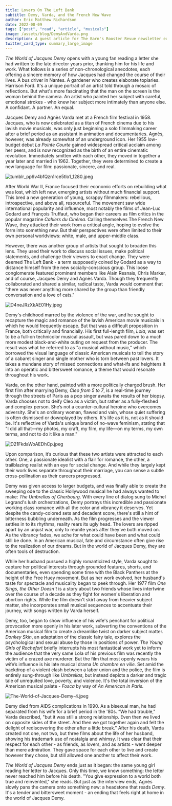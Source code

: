 ```yaml
---
title: Lovers On The Left Bank
subtitle: Demy, Varda, and the French New Wave
author: Eric Matthew Richardson
date: 2022-08-09
tags: ["post", "read", "article", "musicals"]
image: /assets/blog/DemyAndVarda.png
description: A guest article for The Barn's Rooster Revue newsletter exploring the partnership of Jacques Demy and Agnès Varda - the power couple behind so many French movie musicals - and the influence they had on each other's work.
twitter_card_type: summary_large_image
---
```


*The World of Jacques Demy* opens with a young fan reading a letter she had written to the late director years prior, thanking him for his life and work. What follows is a series of non-chronological anecdotes, each offering a sincere memory of how Jacques had changed the course of their lives. A bus driver in Nantes. A gardener who creates elaborate topiaries. Harrison Ford. It's a unique portrait of an artist told through a mosaic of reflections. But what's more fascinating that the man on the screen is the woman behind the camera. An artist who painted her subject with careful, emotional strokes - who knew her subject more intimately than anyone else. A confidant. A partner. An equal.

Jacques Demy and Agnès Varda met at a French film festival in 1958. Jacques, who is now celebrated as a titan of French cinema due to his lavish movie musicals, was only just beginning a solo filmmaking career after a brief period as an assistant in animation and documentaries. Agnès, however, was already somewhat of an underground icon. Her 1955 low-budget debut *La Pointe Courte* gained widespread critical acclaim among her peers, and is now recognized as the birth of an entire cinematic revolution. Immediately smitten with each other, they moved in together a year later and married in 1962. Together, they were determined to create a new language for film: passionate, sincere, and real.

![tumblr_pp9v4bfQzn1rce5tlo1_1280.jpeg](https://64.media.tumblr.com/4b61cd1548565b502a17c1be6f0ddc14/tumblr_pp9v4bfQzn1rce5tlo1_1280.jpg)

After World War II, France focused their economic efforts on rebuilding what was lost, which left new, emerging artists without much financial support. This bred a new generation of young, scrappy filmmakers: rebellious, introspective, and above all, resourceful. The movement saw wide international popularity and influence, most notably the films of Jean-Luc Godard and François Truffaut, who began their careers as film critics in the popular magazine *Cahiers du Cinéma*. Calling themselves The French New Wave, they attacked their work from a critical angle, hoping to evolve the form into something new. But their perspectives were often limited to their own personal worldviews: white, male, and upper-middle class.

However, there was another group of artists that sought to broaden this lens. They used their work to discuss social issues, make political statements, and challenge their viewers to enact change. They were deemed The Left Bank - a term supposedly coined by Godard as a way to distance himself from the new socially-conscious group. This loose conglomerate featured prominent members like Alain Resnais, Chris Marker, and of course, Jacques Demy and Agnès Varda. Though they frequently collaborated and shared a similar, radical taste, Varda would comment that "there was never anything more shared by the group than friendly conversation and a love of cats."

![D4neJRzXkAE01Hy.jpeg](https://pbs.twimg.com/media/D4neJRzXkAE01Hy.jpg?format=jpg&name=orig)

Demy's childhood marred by the violence of the war, and he sought to recapture the magic and romance of the lavish American movie musicals in which he would frequently escape. But that was a difficult proposition in France, both critically and financially. His first full-length film, *Lola*, was set to be a full-on technicolor musical assault, but was pared down to a much more modest black-and-white outing on request from the producer. The result was what he referred to as "a musical without music," which borrowed the visual language of classic American musicals to tell the story of a cabaret singer and single mother who is torn between past lovers. It takes a mundane story of missed connections and what-ifs and heightens it into an operatic and bittersweet romance, a theme that would resonate throughout his work.

Varda, on the other hand, painted with a more politically charged brush. Her first film after marrying Demy, *Cleo from 5 to 7*, is a real-time journey through the streets of Paris as a pop singer awaits the results of her biopsy. Varda chooses not to deify Cleo as a victim, but rather as a fully-fleshed and complex person. She’s not a counter-cultural heroine who overcomes adversity. She's an ordinary woman, flawed and vain, whose quiet suffering is often dismissed or downplayed by others. It's life as it is, not as it should be. It's reflective of Varda's unique brand of no-wave feminism, stating that "I did all that—my photos, my craft, my film, my life—on my terms, my own terms, and not to do it like a man."

![D21FkdaWoAEDhCp.jpeg](https://filmdaze.net/wp-content/uploads/2019/07/D21FkdaWoAEDhCp.jpg)

Upon comparison, it’s curious that these two artists were attracted to each other. One, a passionate idealist with a flair for romance, the other, a trailblazing realist with an eye for social change. And while they largely kept their work lives separate throughout their marriage, you can sense a subtle cross-pollination as their careers progressed.

Demy was given access to larger budgets, and was finally able to create the sweeping ode to the classic Hollywood musical he had always wanted to make: *The Umbrellas of Cherbourg*. With every line of dialog sung to Michel Legrand's lush orchestrations, Demy portrays this incredible and passionate working class romance with all the color and vibrancy it deserves. Yet despite the candy-colored sets and decadent score, there's still a hint of bitterness bubbling underneath. As the film progresses and the viewer settles in to its rhythms, reality rears its ugly head. The lovers are ripped apart by an unjust war, only to reunite years after they've both moved on. As the vibrancy fades, we ache for what could have been and what could still be done. In an American musical, fate and circumstance often give rise to the realization of our dreams. But in the world of Jacques Demy, they are often tools of destruction.

While her husband pursued a highly romanticized style, Varda sought to capture her political interests through grounded features, shorts, and documentaries, even spending some time with the Black Panthers at the height of the Free Huey movement. But as her work evolved, her husband's taste for spectacle and musicality began to peek through. Her 1977 film *One Sings, the Other Doesn't* is a story about two friends whose lives intertwine over the course of a decade as they fight for women's liberation and abortion rights. While the film doesn't skirt away from heavier subject matter, she incorporates small musical sequences to accentuate their journey, with songs written by Varda herself.

Demy, too, began to show influence of his wife's penchant for political provocation more openly in his later work, subverting the conventions of the American musical film to create a dreamlike twist on darker subject matter. *Donkey Skin*, an adaptation of the classic fairy tale, explores the psychological and sexual abuse by those in positions of power. *The Young Girls of Rochefort* briefly interrupts his most fantastical work yet to inform the audience that the very same Lola of his previous film was recently the victim of a crazed axe murderer.  But the film that most openly wears his wife’s influence is his late musical drama *Un chambre en ville.* Set amid the backdrop of a violent clash between a labor union and the police, the film is entirely sung-through like *Umbrellas*, but instead depicts a darker and tragic tale of unrequited love, poverty, and violence. It's the total inversion of the American musical palate - *Fosca* by way of *An American in Paris.*

![The-World-of-Jacques-Demy-4.jpeg](https://www.filmlinc.org/wp-content/uploads/2019/11/The-World-of-Jacques-Demy-4.jpg)

Demy died from AIDS complications in 1990. As a bisexual man, he had separated from his wife for a brief period in the '80s. “We had trouble," Varda described, "but it was still a strong relationship. Even then we lived on opposite sides of the street. And then we got together again and felt the delight of rediscovering the other after a little break.” After his death, Varda created not one, not two, but three films about the life of her husband, showing his trademark use of nostalgia and whimsy.  It was clear that their respect for each other - as friends, as lovers, and as artists - went deeper than mere admiration. They gave space for each other to live and create however they chose, but still allowed one another to affect their work.

*The World of Jacques Demy* ends just as it began: the same young girl reading her letter to Jacques. Only this time, we know something: the letter never reached him before his death. "You give expression to a world both true and reinvented," she reads. But just as the interview ends, Agnès slowly pans the camera onto something new: a headstone that reads *Demy*. It's a tender and bittersweet moment - an ending that feels right at home in the world of Jacques Demy.

